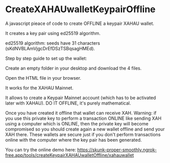 # CreateXAHAUwalletKeypairOffline

A javascript pieace of code to create OFFLINE a keypair XAHAU wallet.

It creates a key pair using ed25519 algorithm.

ed25519 algorithm: seeds have 31 characters (sKdNVBLAmVjgcDrEfDSzTSBqsagHMEd).

Step by step guide to set up the wallet:

Create an empty folder in your desktop and download the 4 files.

Open the HTML file in your browser.

It works for the XAHAU Mainnet.

It allows to create a Keypair Mainnet account (which has to be activated later with XAHAU). DO IT OFFLINE, it's purely mathematical.

Once you have created it offline that wallet can receive XAH. Warning: if you use this private key to perform a transaction ONLINE like sending XAH using a computer which is ONLINE, then the private key will become compromised so you should create again a new wallet offline and send your XAH there. These wallets are secure just if you don't perform transactions online with the computer where the key pair has been generated.

You can try the online demo here: https://skunk-proper-smoothly.ngrok-free.app/tools/createKeypairXAHAUwalletOffline/xahauwallet
